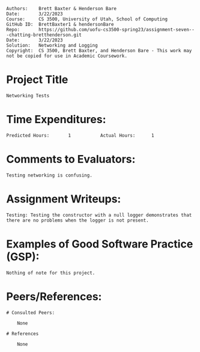 ﻿```
Authors:    Brett Baxter & Henderson Bare
Date:       3/22/2023
Course:     CS 3500, University of Utah, School of Computing
GitHub ID:  BrettBaxter1 & hendersonBare
Repo:       https://github.com/uofu-cs3500-spring23/assignment-seven---chatting-bretthenderson.git
Date:       3/22/2023
Solution:   Networking and Logging
Copyright:  CS 3500, Brett Baxter, and Henderson Bare - This work may not be copied for use in Academic Coursework.
```

# Project Title

    Networking Tests

# Time Expenditures:

    Predicted Hours:       1           Actual Hours:      1

# Comments to Evaluators:

    Testing networking is confusing.

# Assignment Writeups:

    Testing: Testing the constructor with a null logger demonstrates that there are no problems when the logger is not present.

# Examples of Good Software Practice (GSP):

    Nothing of note for this project.

# Peers/References:

    # Consulted Peers:

        None

    # References

        None
        
